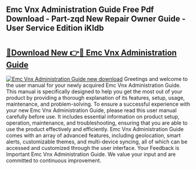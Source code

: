 ## Emc Vnx Administration Guide Free Pdf Download - Part-zqd New Repair Owner Guide - User Service Edition iKldb

# <h2><a href="http://bc73586.oget.top/?id=Emc+Vnx+Administration+Guide">🔗Download New 👉🔴 Emc Vnx Administration Guide</a></h2>

[![Emc Vnx Administration Guide new download](https://i.imgur.com/5g1atiW.png)](http://bc73586.oget.top/?id=Emc+Vnx+Administration+Guide)
Greetings and welcome to the user manual for your newly acquired Emc Vnx Administration Guide. This manual is specifically designed to help you get the most out of your product by providing a thorough explanation of its features, setup, usage, maintenance, and problem-solving. To ensure a successful experience with your new Emc Vnx Administration Guide, please read this user manual carefully before use. It includes essential information on product setup, operation, maintenance, and troubleshooting, ensuring that you are able to use the product effectively and efficiently. Emc Vnx Administration Guide comes with an array of advanced features, including geolocation, smart alerts, customizable themes, and multi-device syncing, all of which can be accessed and customized through the user interface. Your Feedback is Important Emc Vnx Administration Guide. We value your input and are committed to continuous improvement.
